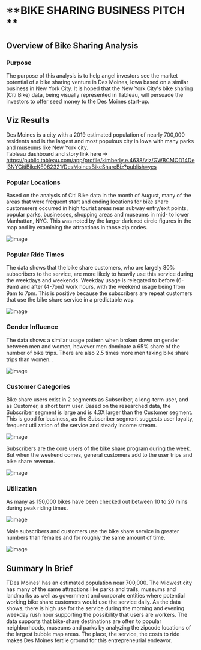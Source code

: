 
# **BIKE SHARING BUSINESS PITCH **

## **Overview of Bike Sharing Analysis**
### Purpose
The purpose of this analysis is to help angel investors see the market potential of a bike sharing venture in Des Moines, Iowa based on a similar business in New York City.  It is hoped that the New York City's bike sharing (Citi Bike) data, being visually represented in Tableau, will persuade the investors to offer seed money to the Des Moines start-up.


## Viz Results

Des Moines is a city with a 2019 estimated population of nearly 700,000 residents and is the largest and most populous city in Iowa with many parks and museums like New York city.  
Tableau dashboard and story link here => 
https://public.tableau.com/app/profile/kimberly.e.4638/viz/GWBCMOD14Del3NYCitiBikeKE062321/DesMoinesBikeShareBiz?publish=yes

### Popular Locations
Based on the analysis of Citi Bike data in the month of August, many of the areas that were frequent start and ending locations for bike share customerers occurred in high tourist areas near subway entry/exit points, popular parks, businesses, shopping areas and museums in mid- to lower Manhattan, NYC. This was noted by the larger dark red circle figures in the map and by examining the attractions in those zip codes.

![image](https://user-images.githubusercontent.com/79073778/126054079-c1a7d9ec-4d33-4e04-b0d8-a4ce16525ca9.png)

### Popular Ride Times

The data shows that the bike share customers, who are largely 80% subscribers to the service, are more likely to heavily use this service during the weekdays and weekends.  Weekday usage is relegated to before (6-9am) and after (4-7pm) work hours, with the weekend usage being from 9am to 7pm.  This is positive because the subscribers are repeat customers that use the bike share service in a predictable way.

![image](https://user-images.githubusercontent.com/79073778/126054123-d1da404f-1ff7-4ae2-8ae0-99056fa231d5.png)

### Gender Influence

The data shows a similar usage pattern when broken down on gender between men and women, however men dominate a 65% share of the number of bike trips. There are also 2.5 times more men taking bike share trips than women.  .

![image](https://user-images.githubusercontent.com/79073778/126054175-26988c99-b902-4f17-a89b-d5d6a140cbab.png)

### Customer Categories

Bike share users exist in 2 segments as Subscriber, a long-term user, and as Customer, a short term user. Based on the researched data, the Subscriber segment is large and is 4.3X larger than the Customer segment. This is good for business, as the Subscriber segment suggests user loyalty, frequent utilization of the service and steady income stream. 

![image](https://user-images.githubusercontent.com/79073778/126054644-a7b1fd93-aaeb-4fe5-a022-9f9503c54eee.png)

Subscribers are the core users of the bike share program during the week.  But when the weekend comes, general customers add to the user trips and bike share revenue.

![image](https://user-images.githubusercontent.com/79073778/126054698-e33b93ba-2c5d-43a0-9a7d-b8235f2bd294.png)

### Utilization

As many as 150,000 bikes have been checked out between 10 to 20 mins during peak riding times. 

![image](https://user-images.githubusercontent.com/79073778/126054870-51218a56-9ae5-4b8e-a28e-3f57aac895c3.png)

Male subscribers and customers use the bike share service in greater numbers than females and for roughly the same amount of time.

![image](https://user-images.githubusercontent.com/79073778/126054911-6019811f-46f8-4a40-893a-dc2711b50c4b.png)


## Summary In Brief
TDes Moines' has an estimated population near 700,000. The Midwest city has many of the same attractions like parks and trails, museums and landmarks as well as government and corporate entities where potential working bike share customers would use the service daily. As the data shows, there is high use for the service during the morning and evening weekday rush hour supporting the possibility that users are workers.  The data supports that bike-share destinations are often to popular neighborhoods, museums and parks by analyzing the zipcode locations of the largest bubble map areas. The place, the service, the costs to ride makes Des Moines fertile ground for this entrepreneurial endeavor.  

